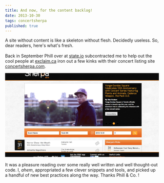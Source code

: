 ```yaml
---
title: And now, for the content backlog!
date: 2013-10-30
tags: concertsherpa
published: true
---
```


A site without content is like a skeleton without flesh. Decidedly useless. So, dear readers, here's what's fresh.
<br/>
<br/>
Back in September Phill over at [state.io](http://state.io/) subcontracted me to help out the cool people at [exclaim.ca](http://exclaim.ca/) iron out a few kinks with their concert listing site [concertsherpa.com](http://concertsherpa.com/).

![ConcertSherpa](images/concertsherpa.png)

It was a pleasure reading over some really well written and well thought-out code. I, *ahem*, appropriated a few clever snippets and tools, and picked up a handful of new best practices along the way. Thanks Phill & Co. !


